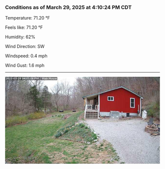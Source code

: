 ### Conditions as of March 29, 2025 at 4:10:24 PM CDT 

Temperature: 71.20 &deg;F

Feels like: 71.20 &deg;F

Humidity: 62%

Wind Direction: SW

Windspeed: 0.4 mph

Wind Gust: 1.6 mph

---

<img src="./images/latest.jpeg"/>

